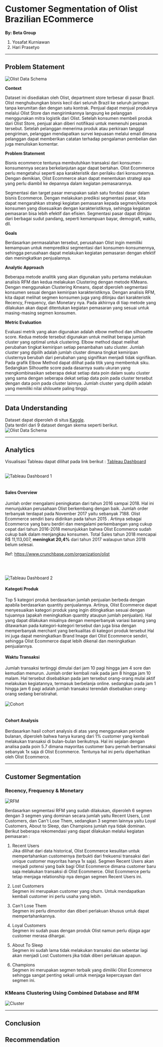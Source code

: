 # <h1><b>Customer Segmentation of Olist Brazilian ECommerce</b></h1>

**By: Beta Group**

1. Yosafat Kurniawan
2. Hari Prasetyo
***
## **Problem Statement**
![Olist Data Schema](https://static-s.aa-cdn.net/img/gp/20600011714266/eqLTXWdyygKUf85JsCXmcLSr1GnoYNLJfFVCmY-N8xGFr2T3PWwNcFdJ2Sx7MwcO6ac?v=1)

**Context**

Dataset ini disediakan oleh Olist, department store terbesar di pasar Brazil. Olist menghubungkan bisnis kecil dari seluruh Brazil ke seluruh jaringan tanpa kerumitan dan dengan satu kontrak. Penjual dapat menjual produknya melalui Olist Store dan mengirimkannya langsung ke pelanggan menggunakan mitra logistik dari Olist. Setelah konsumen membeli produk dari Olist Store, penjual akan diberi notifikasi untuk memenuhi pesanan tersebut. Setelah pelanggan menerima produk atau perkiraan tanggal pengiriman, pelanggan mendapatkan survei kepuasan melalui email dimana pelanggan dapat memberikan catatan terhadap pengalaman pembelian dan juga menuliskan komentar.

**Problem Statement**

Bisnis ecommerce tentunya membutuhkan transaksi dari konsumen-konsumennya secara berkelanjutan agar dapat bertahan. Olist Ecommerce perlu mengetahui seperti apa karakteristik dan perilaku dari konsumennya. Dengan demikian, Olist Ecommerce akan dapat menentukan strategi apa yang perlu diambil ke depannya dalam kegiatan pemasarannya.

Segmentasi dan target pasar merupakan salah satu fondasi dasar dalam bisnis Ecommerce. Dengan melakukan prediksi segmentasi pasar, kita dapat mengarahkan strategi kegiatan pemasaran kepada segmen/kelompok konsumen yang disesuaikan dengan karakteristiknya, sehingga kegiatan pemasaran bisa lebih efektif dan efisien. Segmentasi pasar dapat ditinjau dari berbagai sudut pandang, seperti kemampuan bayar, demografi, waktu, dll.

**Goals**

Berdasarkan permasalahan tersebut, perusahaan Olist ingin memiliki kemampuan 
untuk memprediksi segmentasi dari konsumen-konsumennya, sehingga perusahaan dapat melakukan kegiatan pemasaran dengan efektif dan meningkatkan penjualannya.

**Analytic Approach**

Beberapa metode analitik yang akan digunakan yaitu pertama melakukan analisis RFM dan kedua melakukan Clustering dengan metode KMeans. Dengan menggunakan Clustering Kmeans, dapat diperoleh segmentasi konsumen sesuai dengan kemiripan karakteristiknya. Dengan analisis RFM, kita dapat melihat segmen konsumen juga yang ditinjau dari karakteristik Recency, Frequency, dan Monetary nya. Pada akhirnya di tiap metode yang dilakukan akan dapat ditentukan kegiatan pemasaran yang sesuai untuk masing-masing segmen konsumen.

**Metric Evaluation**

Evaluasi metrik yang akan digunakan adalah elbow method dan silhouette score. Kedua metode tersebut digunakan untuk melihat berapa jumlah cluster yang optimal untuk clustering. Elbow method dapat melihat perubahan tingkat kemiripan setiap penambahan satu cluster. Jumlah cluster yang dipilih adalah jumlah cluster dimana tingkat kemiripan clusternya berubah dari perubahan yang signifikan menjadi tidak signifikan. Pada grafik Elbow Method dapat dilihat pada titik yang membentuk siku. Sedangkan Silhouette score pada dasarnya suatu ukuran yang mengkombinasikan seberapa dekat setiap data poin dalam suatu cluster yang sama dengan seberapa dekat setiap data poin pada cluster tersebut dengan data poin pada cluster lainnya. Jumlah cluster yang dipilih adalah yang memiliki nilai shilouete paling tinggi.
***

## **Data Understanding**
Dataset dapat diperoleh di situs [Kaggle](https://www.kaggle.com/datasets/olistbr/brazilian-ecommerce).<br>
Data terdiri dari 9 dataset dengan skema seperti berikut.
![Olist Data Schema](https://imgur.com/HRhd2Y0.png)

***
## **Analytics**
Visualisasi Tableau dapat dilihat pada link berikut : [Tableau Dashboard](https://public.tableau.com/app/profile/hari.prasetyo/viz/FinalProject_16797569810040/Dashboard1)
<br>
<br>

![Tableau Dashboard 1](https://github.com/PurwadhikaDev/BetaGroup_JC_DS_OL_08_FinalProject/blob/main/Picture/Tableau%201.png)
<br>
<br>

#### Sales Overview
Jumlah order mengalami peningkatan dari tahun 2016 sampai 2018. Hal ini menunjukkan perusahaan Olist berkembang dengan baik. Jumlah order terbanyak terdapat pada November 2017 yaitu sebanyak 7188. Olist Ecommerce sendiri baru didirikan pada tahun 2015 . Artinya sebagai Ecommerce yang baru berdiri dan mengalami perkembangan yang cukup cepat dari tahun 2016-2018 menunjukkan bahwa Olist Ecommerce sudah cukup baik dalam menjangkau konsumen. Total Sales tahun 2018 mencapai R$ 11,113,007, **meningkat 20,4%** dari tahun 2017 walaupun tahun 2018 belum selesai.

Ref: https://www.crunchbase.com/organization/olist

<br>
<br>

![Tableau Dashboard 2](https://github.com/PurwadhikaDev/BetaGroup_JC_DS_OL_08_FinalProject/blob/main/Picture/Tableau%202.png)

#### Kategoti Produk
Top 5 kategori produk berdasarkan jumlah penjualan berbeda dengan apabila berdasarkan quantity penjualannya. Artinya, Olist Ecommerce dapat menyesuaikan kategori produk yang ingin ditingkatkan sesuai dengan tujuannya (apakah meningkatkan quantity ataupun jumlah penjualan). Hal yang dapat dilakukan misalnya dengan memperbanyak variasi barang yang ditawarkan pada kategori-kategori tersebut dan juga bisa dengan memperbanyak merchant yang berkualitas di kategori produk tersebut
 Hal ini juga dapat meningkatkan Brand Image dari Olist Ecommerce sendiri, sehingga Olist Ecommerce dapat lebih dikenal dan meningkatkan penjualannya.

#### Waktu Transaksi
Jumlah transaksi tertinggi dimulai dari jam 10 pagi hingga jam 4 sore dan kemudian menurun. Jumlah order kembali naik pada jam 8 hingga jam 10 malam. Hal tersebut disebabkan pada jam tersebut orang-orang mulai aktif melakukan kegiatannya, termasuk berbelanja online. sedangkan pada jam 1 hingga jam 6 pagi adalah jumlah transaksi terendah disebabkan orang-orang sedang beristirahat.
<br>
<br>
![Cohort](https://github.com/PurwadhikaDev/BetaGroup_JC_DS_OL_08_FinalProject/blob/main/Picture/Cohort.png)
<br>
<br>
#### Cohort Analysis
Berdasarkan hasil cohort analysis di atas yang menggunakan periode bulanan, diperoleh bahwa hanya kurang dari 1% customer yang kembali melakukan transaksi di bulan-bulan berikutnya. Hal ini sejalan dengan analisa pada poin 5.7 dimana mayoritas customer baru pernah bertransaksi sebanyak 1x saja di Olist Ecommerce. Tentunya hal ini perlu diperhatikan oleh Olist Ecommerce. 
***
## **Customer Segmentation**
### Recency, Frequency & Monetary

![RFM](https://github.com/PurwadhikaDev/BetaGroup_JC_DS_OL_08_FinalProject/blob/main/Picture/RFM.png)

Berdasarkan segmentasi RFM yang sudah dilakukan, diperoleh 6 segmen dengan 3 segmen yang dominan secara jumlah yaitu Recent Users, Lost Customers, dan Can't Lose Them, sedangkan 3 segmen lainnya yaitu Loyal Customers, About to Sleep, dan Champions jumlah nya tidak dominan. Berikut beberapa rekomendasi yang dapat dilakukan melalui kegiatan pemasaran :
1. Recent Users <br>
Jika dilihat dari data historical, Olist Ecommerce kesulitan untuk mempertahankan customernya (terbukti dari frekuensi transaksi dari unique customer mayoritas hanya 1x saja). Segmen Recent Users akan menjadi potensi yang baik bagi Olist Ecommerce dimana customer baru saja melakukan transaksi di Olist Ecommerce. Olist Ecommerce perlu tetap menjaga relationship nya dengan segmen Recent Users ini. 

2. Lost Customers <br>
Segmen ini merupakan customer yang churn. Untuk mendapatkan kembali customer ini perlu usaha yang lebih. 

3. Can't Lose Them <br>
Segmen ini perlu dimonitor dan diberi perlakuan khusus untuk dapat mempertahankannya.

4. Loyal Customers <br>
Segmen ini sudah puas dengan produk Olist namun perlu dijaga agar customer merasa dihargai.

5. About To Sleep <br>
Segmen ini sudah lama tidak melakukan transaksi dan sebentar lagi akan menjadi Lost Customers jika tidak diberi perlakuan apapun. 

6. Champions <br>
Segmen ini merupakan segmen terbaik yang dimiliki Olist Ecommerce sehingga sangat penting sekali untuk menjaga kepercayaan dari segmen ini.

### KMeans Clustering Using Combined Database and RFM
![Cluster](https://github.com/PurwadhikaDev/BetaGroup_JC_DS_OL_08_FinalProject/blob/main/Picture/Cluster.png)
***

## Conclusion


## Recommendation


